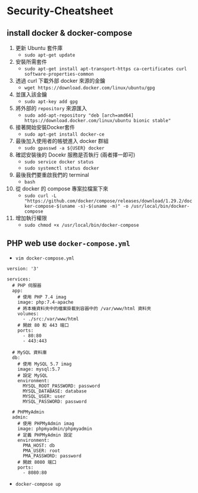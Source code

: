 # Security-Cheatsheet



## install docker & docker-compose
1. 更新 Ubuntu 套件庫
    - `sudo apt-get update`
2. 安裝所需套件
    - `sudo apt-get install apt-transport-https ca-certificates curl software-properties-common`
3. 透過 curl 下載外部 docker 來源的金鑰
    - `wget https://download.docker.com/linux/ubuntu/gpg`
4. 並匯入該金鑰
    - `sudo apt-key add gpg`
5. 將外部的 `repository` 來源匯入
    - `sudo add-apt-repository "deb [arch=amd64] https://download.docker.com/linux/ubuntu bionic stable"`
6. 接著開始安裝Docker套件
    - `sudo apt-get install docker-ce`
7. 最後加入使用者的帳號進入 docker 群組
    - `sudo gpasswd -a ${USER} docker`
8. 確認安裝後的 Docekr 服務是否執行 (兩者擇一即可)
    - `sudo service docker status`
    - `sudo systemctl status docker`
9. 最後我們要重啟我們的 terminal
    - `bash`
10. 從 docker 的 compose 專案拉檔案下來
    - `sudo curl -L "https://github.com/docker/compose/releases/download/1.29.2/docker-compose-$(uname -s)-$(uname -m)" -o /usr/local/bin/docker-compose`
11. 增加執行權限
    - `sudo chmod +x /usr/local/bin/docker-compose`


## PHP web use `docker-compose.yml`

- `vim docker-compose.yml`
```
version: '3'

services:
  # PHP 伺服器
  app:
    # 使用 PHP 7.4 imag
    image: php:7.4-apache
    # 將本機資料夾中的檔案掛載到容器中的 /var/www/html 資料夾
    volumes:
      - ./src:/var/www/html
    # 開啟 80 和 443 端口
    ports:
      - 80:80
      - 443:443

  # MySQL 資料庫
  db:
    # 使用 MySQL 5.7 imag
    image: mysql:5.7
    # 設定 MySQL 
    environment:
      MYSQL_ROOT_PASSWORD: password
      MYSQL_DATABASE: database
      MYSQL_USER: user
      MYSQL_PASSWORD: password

  # PHPMyAdmin
  admin:
    # 使用 PHPMyAdmin imag
    image: phpmyadmin/phpmyadmin
    # 定義 PHPMyAdmin 設定
    environment:
      PMA_HOST: db
      PMA_USER: root
      PMA_PASSWORD: password
    # 開啟 8080 端口
    ports:
      - 8080:80
```
- `docker-compose up`

